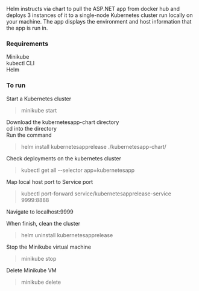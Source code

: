 Helm instructs via chart to pull the ASP.NET app from docker hub and deploys 3 instances of it to a single-node Kubernetes cluster run locally on your machine. The app displays the environment and host information that the app is run in.

### Requirements
Minikube</br>
kubectl CLI</br>
Helm</br>

### To run
Start a Kubernetes cluster
> minikube start

Download the kubernetesapp-chart directory</br>
cd into the directory</br>
Run the command

> helm install kubernetesapprelease ./kubernetesapp-chart/

Check deployments on the kubernetes cluster
> kubectl get all --selector app=kubernetesapp

Map local host port to Service port
> kubectl port-forward service/kubernetesapprelease-service 9999:8888

Navigate to localhost:9999

When finish, clean the cluster
>helm uninstall kubernetesapprelease

Stop the Minikube virtual machine
>minikube stop

Delete Minikube VM
>minikube delete

